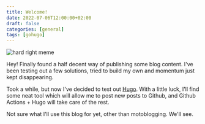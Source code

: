 ```yaml
---
title: Welcome!
date: 2022-07-06T12:00:00+02:00
draft: false
categories: [general]
tags: [gohugo]
---
```


![hard right meme](https://i.imgflip.com/6lxz2s.jpg)

Hey! Finally found a half decent way of publishing some blog content. I've been
testing out a few solutions, tried to build my own and momentum just kept
disappearing.

Took a while, but now I've decided to test out [Hugo](https://gohugo.io/). With
a little luck, I'll find some neat tool which will allow me to post new posts
to Github, and Github Actions + Hugo will take care of the rest.

Not sure what I'll use this blog for yet, other than motoblogging. We'll see.
